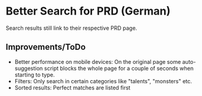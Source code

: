 # Better Search for PRD (German)

Search results still link to their respective PRD page.


## Improvements/ToDo

* Better performance on mobile devices: On the original page some auto-suggestion script blocks the whole page for a couple of seconds when starting to type.
* Filters: Only search in certain categories like "talents", "monsters" etc.
* Sorted results: Perfect matches are listed first
